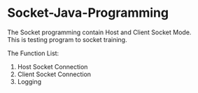 # Socket-Java-Programming

The Socket programming contain Host and Client Socket Mode. </br>
This is testing program to socket training. </br>

The Function List:
1. Host Socket Connection
2. Client Socket Connection
3. Logging
